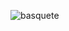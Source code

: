 ![basquete](https://github.com/pedrobule/curso_ebac_frontend/assets/157802604/b8d9c36e-2d81-4137-a7b3-39dc8006d43e)
